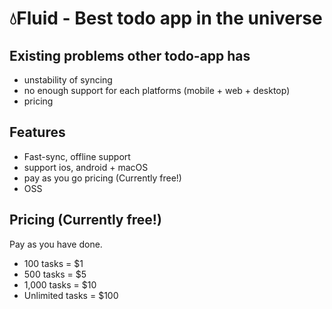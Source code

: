 # 💧Fluid - Best todo app in the universe

## Existing problems other todo-app has

- unstability of syncing
- no enough support for each platforms (mobile + web + desktop)
- pricing

## Features

- Fast-sync, offline support
- support ios, android + macOS
- pay as you go pricing (Currently free!)
- OSS

## Pricing (Currently free!)

Pay as you have done.

- 100 tasks = $1
- 500 tasks = $5
- 1,000 tasks = $10
- Unlimited tasks = $100
